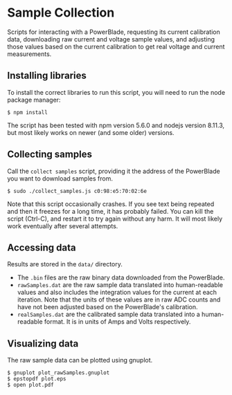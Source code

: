 Sample Collection
=================

Scripts for interacting with a PowerBlade, requesting its current calibration
data, downloading raw current and voltage sample values, and adjusting those
values based on the current calibration to get real voltage and current
measurements.

## Installing libraries

To install the correct libraries to run this script, you will need to run the
node package manager:

```
$ npm install
```

The script has been tested with npm version 5.6.0 and nodejs version 8.11.3,
but most likely works on newer (and some older) versions.

## Collecting samples

Call the `collect samples` script, providing it the address of the PowerBlade
you want to download samples from.

```
$ sudo ./collect_samples.js c0:98:e5:70:02:6e
```

Note that this script occasionally crashes. If you see text being repeated and
then it freezes for a long time, it has probably failed. You can kill the
script (Ctrl-C), and restart it to try again without any harm. It will most
likely work eventually after several attempts.


## Accessing data

Results are stored in the `data/` directory.

 * The `.bin` files are the raw binary data downloaded from the PowerBlade.
 * `rawSamples.dat` are the raw sample data translated into human-readable
   values and also includes the integration values for the current at each
   iteration. Note that the units of these values are in raw ADC counts and
   have not been adjusted based on the PowerBlade's calibration.
 * `realSamples.dat` are the calibrated sample data translated into a
   human-readable format. It is in units of Amps and Volts respectively.


## Visualizing data

The raw sample data can be plotted using gnuplot.

```
$ gnuplot plot_rawSamples.gnuplot
$ epstopdf plot.eps
$ open plot.pdf
```


